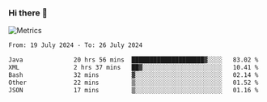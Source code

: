 ### Hi there 👋

![Metrics](https://github.com/radoapx/radoapx/blob/main/github-metrics.svg)

<!--START_SECTION:waka-->

```txt
From: 19 July 2024 - To: 26 July 2024

Java              20 hrs 56 mins  ████████████████████▓░░░░   83.02 %
XML               2 hrs 37 mins   ██▓░░░░░░░░░░░░░░░░░░░░░░   10.41 %
Bash              32 mins         ▓░░░░░░░░░░░░░░░░░░░░░░░░   02.14 %
Other             22 mins         ▒░░░░░░░░░░░░░░░░░░░░░░░░   01.52 %
JSON              17 mins         ▒░░░░░░░░░░░░░░░░░░░░░░░░   01.16 %
```

<!--END_SECTION:waka-->

<!--
**radoapx/radoapx** is a ✨ _special_ ✨ repository because its `README.md` (this file) appears on your GitHub profile.

Here are some ideas to get you started:

- 🔭 I’m currently working on ...
- 🌱 I’m currently learning ...
- 👯 I’m looking to collaborate on ...
- 🤔 I’m looking for help with ...
- 💬 Ask me about ...
- 📫 How to reach me: ...
- 😄 Pronouns: ...
- ⚡ Fun fact: ...
-->
